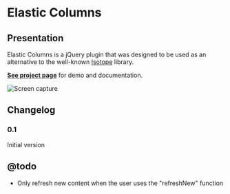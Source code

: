 Elastic Columns
===============

## Presentation

Elastic Columns is a jQuery plugin that was designed to be used as an alternative to the well-known [Isotope](isotope.metafizzy.co) library.

**[See project page](http://johansatge.github.io/elastic-columns/)** for demo and documentation.

![Screen capture](https://raw.github.com/johansatge/elastic-columns/master/screenshot.png)

## Changelog

### 0.1

Initial version

## @todo

* Only refresh new content when the user uses the "refreshNew" function
